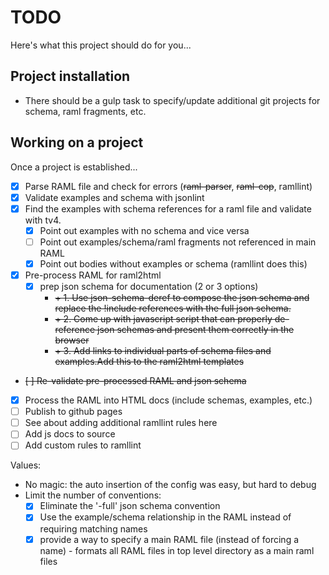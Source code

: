 # TODO

Here's what this project should do for you...

## Project installation

* There should be a gulp task to specify/update additional git projects for schema, raml fragments, etc.

## Working on a project
Once a project is established...

* [x] Parse RAML file and check for errors (~~raml-parser~~, ~~raml-cop~~, ramllint)
* [X] Validate examples and schema with jsonlint
* [X] Find the examples with schema references for a raml file and validate with tv4.
    - [X] Point out examples with no schema and vice versa
    - [ ] Point out examples/schema/raml fragments not referenced in main RAML
    - [X] Point out bodies without examples or schema (ramllint does this)
* [X] Pre-process RAML for raml2html
    - [X] prep json schema for documentation (2 or 3 options)
        + ~~+ 1. Use json-schema-deref to compose the json schema and replace the !include references with the full json schema.~~
        + ~~+ 2. Come up with javascript script that can properly de-reference json schemas and present them correctly in the browser~~
        + ~~+ 3. Add links to individual parts of schema files and examples.Add this to the raml2html templates~~
* ~~[ ] Re-validate pre-processed RAML and json schema~~
* [X] Process the RAML into HTML docs (include schemas, examples, etc.)
* [ ] Publish to github pages
* [ ] See about adding additional ramllint rules here
* [ ] Add js docs to source
* [ ] Add custom rules to ramllint

Values:

* No magic: the auto insertion of the config was easy, but hard to debug
* Limit the number of conventions:
    - [X] Eliminate the '-full' json schema convention
    - [X] Use the example/schema relationship in the RAML instead of requiring matching names
    - [X] provide a way to specify a main RAML file (instead of forcing a name) - formats all RAML files in top level directory as a main raml files
